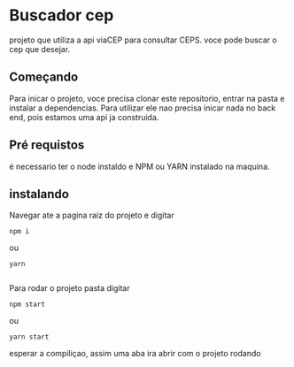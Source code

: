 # Buscador cep

projeto que utiliza a api viaCEP para consultar CEPS. voce pode buscar o cep que desejar.

## Começando
Para inicar o projeto, voce precisa clonar este repositorio, entrar na pasta e instalar a dependencias. Para utilizar ele nao precisa inicar nada no back end, pois estamos uma api ja construida.

## Pré requistos
é necessario ter o node instaldo e NPM ou YARN instalado na maquina.

## instalando
Navegar ate a pagina raiz do projeto e digitar
```
npm i
```
ou 
```
yarn 


```
Para rodar o projeto pasta digitar 
```
npm start
```
ou
```
yarn start
```

esperar a compiliçao, assim uma aba ira abrir com o projeto rodando
